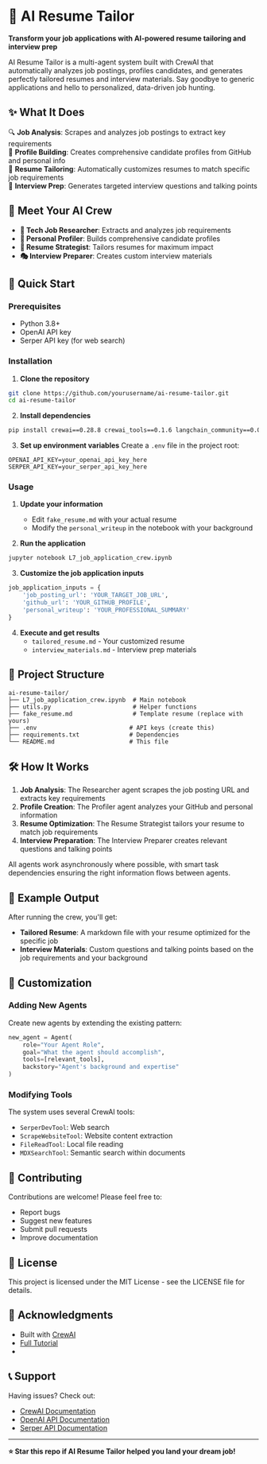 # 🎯 AI Resume Tailor

**Transform your job applications with AI-powered resume tailoring and interview prep**

AI Resume Tailor is a multi-agent system built with CrewAI that automatically analyzes job postings, profiles candidates, and generates perfectly tailored resumes and interview materials. Say goodbye to generic applications and hello to personalized, data-driven job hunting.

## ✨ What It Does

🔍 **Job Analysis**: Scrapes and analyzes job postings to extract key requirements  
👤 **Profile Building**: Creates comprehensive candidate profiles from GitHub and personal info  
📄 **Resume Tailoring**: Automatically customizes resumes to match specific job requirements  
🎤 **Interview Prep**: Generates targeted interview questions and talking points  

## 🤖 Meet Your AI Crew

- **🔬 Tech Job Researcher**: Extracts and analyzes job requirements
- **👥 Personal Profiler**: Builds comprehensive candidate profiles  
- **📝 Resume Strategist**: Tailors resumes for maximum impact
- **🎭 Interview Preparer**: Creates custom interview materials

## 🚀 Quick Start

### Prerequisites
- Python 3.8+
- OpenAI API key
- Serper API key (for web search)

### Installation

1. **Clone the repository**
```bash
git clone https://github.com/yourusername/ai-resume-tailor.git
cd ai-resume-tailor
```

2. **Install dependencies**
```bash
pip install crewai==0.28.8 crewai_tools==0.1.6 langchain_community==0.0.29 python-dotenv
```

3. **Set up environment variables**
Create a `.env` file in the project root:
```env
OPENAI_API_KEY=your_openai_api_key_here
SERPER_API_KEY=your_serper_api_key_here
```

### Usage

1. **Update your information**
   - Edit `fake_resume.md` with your actual resume
   - Modify the `personal_writeup` in the notebook with your background

2. **Run the application**
```bash
jupyter notebook L7_job_application_crew.ipynb
```

3. **Customize the job application inputs**
```python
job_application_inputs = {
    'job_posting_url': 'YOUR_TARGET_JOB_URL',
    'github_url': 'YOUR_GITHUB_PROFILE',
    'personal_writeup': 'YOUR_PROFESSIONAL_SUMMARY'
}
```

4. **Execute and get results**
   - `tailored_resume.md` - Your customized resume
   - `interview_materials.md` - Interview prep materials

## 📁 Project Structure

```
ai-resume-tailor/
├── L7_job_application_crew.ipynb  # Main notebook
├── utils.py                       # Helper functions
├── fake_resume.md                 # Template resume (replace with yours)
├── .env                          # API keys (create this)
├── requirements.txt              # Dependencies
└── README.md                     # This file
```

## 🛠️ How It Works

1. **Job Analysis**: The Researcher agent scrapes the job posting URL and extracts key requirements
2. **Profile Creation**: The Profiler agent analyzes your GitHub and personal information
3. **Resume Optimization**: The Resume Strategist tailors your resume to match job requirements
4. **Interview Preparation**: The Interview Preparer creates relevant questions and talking points

All agents work asynchronously where possible, with smart task dependencies ensuring the right information flows between agents.

## 🎯 Example Output

After running the crew, you'll get:

- **Tailored Resume**: A markdown file with your resume optimized for the specific job
- **Interview Materials**: Custom questions and talking points based on the job requirements and your background

## 🔧 Customization

### Adding New Agents
Create new agents by extending the existing pattern:
```python
new_agent = Agent(
    role="Your Agent Role",
    goal="What the agent should accomplish",
    tools=[relevant_tools],
    backstory="Agent's background and expertise"
)
```

### Modifying Tools
The system uses several CrewAI tools:
- `SerperDevTool`: Web search
- `ScrapeWebsiteTool`: Website content extraction
- `FileReadTool`: Local file reading
- `MDXSearchTool`: Semantic search within documents

## 🤝 Contributing

Contributions are welcome! Please feel free to:
- Report bugs
- Suggest new features
- Submit pull requests
- Improve documentation

## 📝 License

This project is licensed under the MIT License - see the LICENSE file for details.

## 🙏 Acknowledgments

- Built with [CrewAI](https://github.com/joaomdmoura/crewAI)
- [Full Tutorial](https://learn.deeplearning.ai/courses/multi-ai-agent-systems-with-crewai/lesson/a8ecj/build-a-crew-to-tailor-job-applications)
- 

## 📞 Support

Having issues? Check out:
- [CrewAI Documentation](https://docs.crewai.com/)
- [OpenAI API Documentation](https://platform.openai.com/docs)
- [Serper API Documentation](https://serper.dev/api-key)

---

**⭐ Star this repo if AI Resume Tailor helped you land your dream job!**
